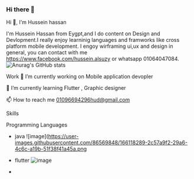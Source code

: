 ### Hi there 👋
Hi 👋, I'm Hussein hassan

I'm Hussein Hassan from Eygpt,and I do content on Design and Devlopment.I really enjoy learninig languages and framworks like cross platform mobile development.
I engoy wirframing ui,ux and design in general, you can contact with me https://www.facebook.com/hussein.alsuzy or whatsapp 01064047084.
![Anurag's GitHub stats](https://github-readme-stats.vercel.app/api?username=HusseinAlswasy&theme=dark&show_icons=true)

Work
🔭 I’m currently working on Mobile application devopler

🌱 I’m currently learning Flutter , Graphic designer

📫 How to reach me 01096694296hud@gmail.com

Skills

Programming Languages

- java ![image](https://user-images.githubusercontent.com/86569848/166118289-2c57a9f2-29a6-4c6c-a19b-51f38f41a45a.png

- flutter  ![image](https://user-images.githubusercontent.com/86569848/166118322-1636ce90-b56e-4ede-a42c-e418c8274a7f.png)

- 







